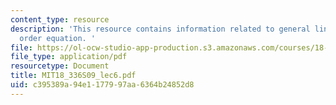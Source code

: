 ```yaml
---
content_type: resource
description: 'This resource contains information related to general linear second
  order equation. '
file: https://ol-ocw-studio-app-production.s3.amazonaws.com/courses/18-336-numerical-methods-for-partial-differential-equations-spring-2009/c395389a94e1177997aa6364b24852d8_MIT18_336S09_lec6.pdf
file_type: application/pdf
resourcetype: Document
title: MIT18_336S09_lec6.pdf
uid: c395389a-94e1-1779-97aa-6364b24852d8
---
```

